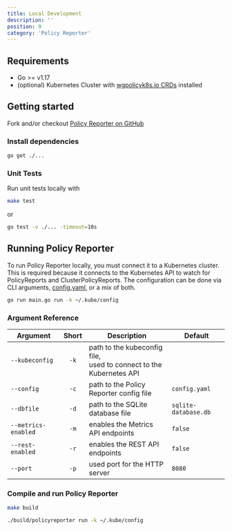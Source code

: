 ```yaml
---
title: Local Development
description: ''
position: 9
category: 'Policy Reporter'
---
```


## Requirements

* Go >= v1.17
* (optional) Kubernetes Cluster with <a href="https://github.com/kubernetes-sigs/wg-policy-prototypes/tree/master/policy-report/crd/v1alpha2">wgpolicyk8s.io CRDs</a> installed

## Getting started

Fork and/or checkout <a href="https://github.com/kyverno/policy-reporter" target="_blank">Policy Reporter on GitHub</a>

### Install dependencies

```bash
go get ./...
```

### Unit Tests

Run unit tests locally with

```bash
make test
```

or

```bash
go test -v ./... -timeout=10s
```

## Running Policy Reporter

To run Policy Reporter locally, you must connect it to a Kubernetes cluster. This is required because it connects to the Kubernetes API to watch for PolicyReports and ClusterPolicyReports. The configuration can be done via CLI arguments, <a href="/core/10-config-reference" target="_blank">config.yaml</a>, or a mix of both.

```bash
go run main.go run -k ~/.kube/config
```

### Argument Reference

| Argument            | Short   | Description                                                           |Default              |
|---------------------|:-------:|-----------------------------------------------------------------------|---------------------|
| `--kubeconfig`      | `-k`    | path to the kubeconfig file,<br>used to connect to the Kubernetes API |                     |
| `--config`          | `-c`    | path to the Policy Reporter config file                               |`config.yaml`        |
| `--dbfile`          | `-d`    | path to the SQLite database file                                      |`sqlite-database.db` |
| `--metrics-enabled` | `-m`    | enables the Metrics API endpoints                                     |`false`              |
| `--rest-enabled`    | `-r`    | enables the REST API endpoints                                        |`false`              |
| `--port`            | `-p`    | used port for the HTTP server                                         |`8080`               |

### Compile and run Policy Reporter

```bash
make build

./build/policyreporter run -k ~/.kube/config
```
